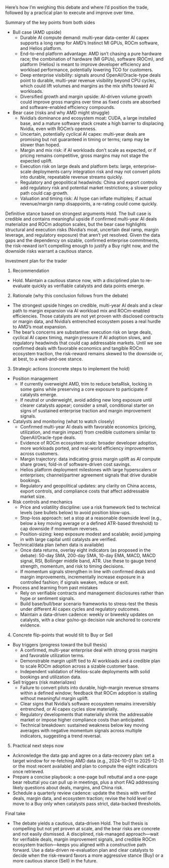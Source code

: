 Here’s how I’m weighing this debate and where I’d position the trade, followed by a practical plan to execute and improve over time.

Summary of the key points from both sides
- Bull case (AMD upside)
  - Durable AI compute demand: multi-year data-center AI capex supports a long ramp for AMD’s Instinct MI GPUs, ROCm software, and Helios platform.
  - End-to-end platform advantage: AMD isn’t chasing a pure hardware race; the combination of hardware (MI GPUs), software (ROCm), and platform (Helios) is meant to improve developer efficiency and workload performance, potentially lowering TCO for customers.
  - Deep enterprise visibility: signals around OpenAI/Oracle-type deals point to durable, multi-year revenue visibility beyond CPU cycles, which could lift volumes and margins as the mix shifts toward AI workloads.
  - Diversified growth and margin upside: AI-driven volume growth could improve gross margins over time as fixed costs are absorbed and software-enabled efficiency compounds.
- Bear case (risks and why AMD might struggle)
  - Nvidia’s dominance and ecosystem moat: CUDA, a large installed base, and a mature software stack create a high barrier to displacing Nvidia, even with ROCm’s openness.
  - Uncertain, potentially cyclical AI capex: multi-year deals are promising but not guaranteed in timing or terms; ramp may be slower than hoped.
  - Margin and mix risk: if AI workloads don’t scale as expected, or if pricing remains competitive, gross margins may not stage the expected uplift.
  - Execution risk on large deals and platform bets: large, enterprise-scale deployments carry integration risk and may not convert pilots into durable, repeatable revenue streams quickly.
  - Regulatory and geopolitical headwinds: China and export controls add regulatory risk and potential market restrictions; a slower policy path could cap growth.
  - Valuation and timing risk: AI hype can inflate multiples; if actual revenue/margin ramp disappoints, a re-rating could come quickly.

Definitive stance based on strongest arguments
Hold. The bull case is credible and contains meaningful upside if confirmed multi-year AI deals materialize and ROCm adoption scales, but the bear case highlights structural and execution risks (Nvidia’s moat, uncertain deal ramp, margin leverage, and regulatory exposure) that aren’t yet resolved. Given the data gaps and the dependency on sizable, confirmed enterprise commitments, the risk-reward isn’t compelling enough to justify a Buy right now, and the downside risks warrant a cautious stance.

Investment plan for the trader

1) Recommendation
- Hold. Maintain a cautious stance now, with a disciplined plan to re-evaluate quickly as verifiable catalysts and data points emerge.

2) Rationale (why this conclusion follows from the debate)
- The strongest upside hinges on credible, multi-year AI deals and a clear path to margin expansion via AI workload mix and ROCm-enabled efficiencies. Those catalysts are not yet proven with disclosed contracts or margin data, and Nvidia’s entrenched ecosystem poses a real hurdle to AMD’s moat expansion.
- The bear’s concerns are substantive: execution risk on large deals, cyclical AI capex timing, margin pressure if AI adoption slows, and regulatory headwinds that could cap addressable markets. Until we see confirmed deals with favorable economics and tangible ROCm ecosystem traction, the risk-reward remains skewed to the downside or, at best, to a wait-and-see stance.

3) Strategic actions (concrete steps to implement the hold)
- Position management
  - If currently overweight AMD, trim to reduce betaRisk, locking in some gains while preserving a core exposure to participate if catalysts emerge.
  - If neutral or underweight, avoid adding new long exposure until clearer catalysts appear; consider a small, conditional starter on signs of sustained enterprise traction and margin improvement signals.
- Catalysts and monitoring (what to watch closely)
  - Confirmed multi-year AI deals with favorable economics (pricing, utilization, and margin impact) from credible customers similar to OpenAI/Oracle-type deals.
  - Evidence of ROCm ecosystem scale: broader developer adoption, more workloads ported, and real-world efficiency improvements across customers.
  - Margin trajectory: data indicating gross margin uplift as AI compute share grows; fold-in of software-driven cost savings.
  - Helios platform deployment milestones with large hyperscalers or enterprises; channel/partner agreement signals that drive durable bookings.
  - Regulatory and geopolitical updates: any clarity on China access, export controls, and compliance costs that affect addressable market size.
- Risk controls and mechanics
  - Price and volatility discipline: use a risk framework tied to technical levels (see bullets below) to avoid position blow-ups.
  - Stop-loss approach: set a stop at a reasonable downside level (e.g., below a key moving average or a defined ATR-based threshold) to cap downside if momentum reverses.
  - Position-sizing: keep exposure modest and scalable; avoid jumping in with large capital until catalysts are verified.
- Technical/data plan (when data is available)
  - Once data returns, overlay eight indicators (as proposed in the debate): 50-day SMA, 200-day SMA, 10-day EMA, MACD, MACD signal, RSI, Bollinger middle band, ATR. Use these to gauge trend strength, momentum, and risk to timing decisions.
  - If momentum signals strengthen in line with confirmed deals and margin improvements, incrementally increase exposure in a controlled fashion; if signals weaken, reduce or exit.
- Process and learning from past mistakes
  - Rely on verifiable contracts and management disclosures rather than hype or sentiment signals.
  - Build base/bull/bear scenario frameworks to stress-test the thesis under different AI capex cycles and regulatory outcomes.
  - Maintain a data-driven cadence: weekly or biweekly updates on catalysts, with a clear go/no-go decision rule anchored to concrete evidence.

4) Concrete flip-points that would tilt to Buy or Sell
- Buy triggers (progress toward the bull thesis)
  - A confirmed, multi-year enterprise deal with strong gross margins and favorable utilization terms.
  - Demonstrable margin uplift tied to AI workloads and a credible plan to scale ROCm adoption across a sizable customer base.
  - Independent validation of Helios-scale deployments with solid bookings and utilization data.
- Sell triggers (risk materializes)
  - Failure to convert pilots into durable, high-margin revenue streams within a defined window; feedback that ROCm adoption is stalling without meaningful margin uplift.
  - Clear signs that Nvidia’s software ecosystem remains irreversibly entrenched, or AI capex cycles slow materially.
  - Regulatory developments that materially shrink the addressable market or impose higher compliance costs than anticipated.
  - Technical breakdown: sustained weakness below key moving averages with negative momentum signals across multiple indicators, suggesting a trend reversal.

5) Practical next steps now
- Acknowledge the data gap and agree on a data-recovery plan: set a target window for re-fetching AMD data (e.g., 2024-10-01 to 2025-12-31 or the most recent available) and plan to compute the eight indicators once retrieved.
- Prepare a concise playbook: a one-page bull rebuttal and a one-page bear rebuttal you can pull up in meetings, plus a short FAQ addressing likely questions about deals, margins, and China risk.
- Schedule a quarterly review cadence: update the thesis with verified deals, margin data, and ecosystem traction; revise the hold level or move to a Buy only when catalysts pass strict, data-backed thresholds.

Final take
- The debate yields a cautious, data-driven Hold. The bull thesis is compelling but not yet proven at scale, and the bear risks are concrete and not easily dismissed. A disciplined, risk-managed approach—wait for verifiable deals, margin improvement signals, and credible ROCm ecosystem traction—keeps you aligned with a constructive path forward. Use a data-driven re-evaluation plan and clear catalysts to decide when the risk-reward favors a more aggressive stance (Buy) or a more cautious stance (Sell) in the future.